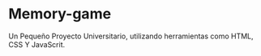 # Memory-game
Un Pequeño Proyecto Universitario, utilizando herramientas como HTML, CSS Y JavaScrit.
